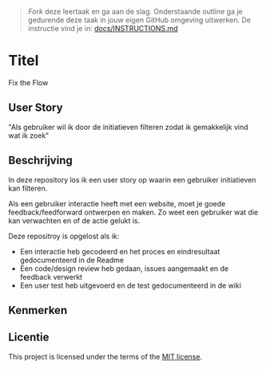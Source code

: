 > _Fork_ deze leertaak en ga aan de slag. 
Onderstaande outline ga je gedurende deze taak in jouw eigen GitHub omgeving uitwerken. 
De instructie vind je in: [docs/INSTRUCTIONS.md](docs/INSTRUCTIONS.md)

# Titel
Fix the Flow 

## User Story
"Als gebruiker wil ik door de initiatieven filteren zodat ik gemakkelijk vind wat ik zoek"

## Beschrijving
In deze repository los ik een user story op waarin een gebruiker initiatieven kan filteren.

Als een gebruiker interactie heeft met een website, moet je goede feedback/feedforward ontwerpen en maken. Zo weet een gebruiker wat die kan verwachten en of de actie gelukt is.

Deze repositroy is opgelost als ik:

 - Een interactie heb gecodeerd en het proces en eindresultaat gedocumenteerd in de Readme
 - Een code/design review heb gedaan, issues aangemaakt en de feedback verwerkt
 - Een user test heb uitgevoerd en de test gedocumenteerd in de wiki

<!-- Voeg een mooie poster visual toe 📸 -->
<!-- Voeg een link toe naar Github Pages 🌐-->


## Kenmerken
<!-- Bij Kenmerken staat welke technieken zijn gebruikt en hoe. Wat is de HTML structuur? Wat zijn de belangrijkste dingen in CSS? Wat is er met JS gedaan en hoe? -->

## Licentie

This project is licensed under the terms of the [MIT license](./LICENSE).

